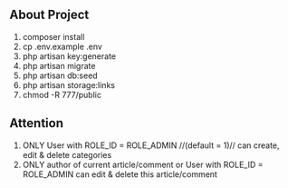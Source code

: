 ## About Project

1. composer install
2. cp .env.example .env
3. php artisan key:generate
4. php artisan migrate
5. php artisan db:seed
6. php artisan storage:links
7. chmod -R 777/public

## Attention
1. ONLY User with ROLE_ID = ROLE_ADMIN //(default = 1)// can create, edit & delete categories
2. ONLY author of current article/comment or User with ROLE_ID = ROLE_ADMIN can edit & delete this article/comment
